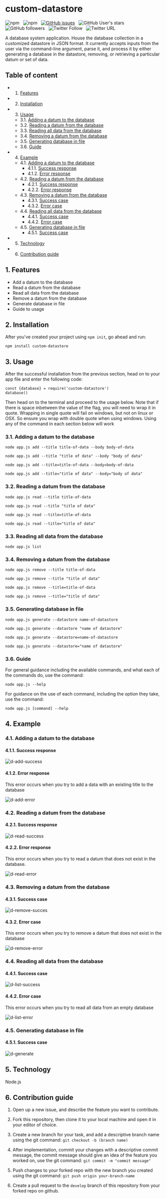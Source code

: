 <!-- vscode-markdown-toc -->
# custom-datastore 
![npm](https://img.shields.io/npm/v/custom-datastore) &nbsp;
![npm](https://img.shields.io/npm/dt/custom-datastore) &nbsp;
[![GitHub issues](https://img.shields.io/github/issues/ridwanrajik/custom-datastore)](https://github.com/ridwanrajik/custom-datastore/issues) &nbsp;
![GitHub User's stars](https://img.shields.io/github/stars/ridwanrajik) &nbsp;
![GitHub followers](https://img.shields.io/github/followers/ridwanrajik?style=social) &nbsp;
![Twitter Follow](https://img.shields.io/twitter/follow/RidwanRaji_K?style=social) &nbsp;
![Twitter URL](https://img.shields.io/twitter/url?style=social&url=https%3A%2F%2Ftwitter.com%2FRidwanRaji_K)

A database system application. House the database collection in a customized datastore in JSON format. It currently accepts inputs from the user via the command-line argument, parse it, and process it by either generating a database in the datastore, removing, or retrieving a particular datum or set of data.
## Table of content
* 1. [Features](#Features)
* 2. [Installation](#Installation)
* 3. [Usage](#Usage)
	* 3.1. [ Adding a datum to the database](#Addingadatumtothedatabase)
	* 3.2. [Reading a datum from the database](#Readingadatumfromthedatabase)
	* 3.3. [Reading all data from the database](#Readingalldatafromthedatabase)
	* 3.4. [Removing a datum from the database](#Removingadatumfromthedatabase)
	* 3.5. [Generating database in file](#Generatingdatabaseinfile)
	* 3.6. [Guide](#Guide)
* 4. [Example](#Example)
	* 4.1. [ Adding a datum to the database](#Addingadatumtothedatabase-1)
		* 4.1.1. [Success response](#Successresponse)
		* 4.1.2. [Error response](#Errorresponse)
	* 4.2. [Reading a datum from the database](#Readingadatumfromthedatabase-1)
		* 4.2.1. [Success response](#Successresponse-1)
		* 4.2.2. [Error response](#Errorresponse-1)
	* 4.3. [Removing a datum from the database](#Removingadatumfromthedatabase-1)
		* 4.3.1. [Success case](#Successcase)
		* 4.3.2. [Error case](#Errorcase)
	* 4.4. [Reading all data from the database](#Readingalldatafromthedatabase-1)
		* 4.4.1. [Success case](#Successcase-1)
		* 4.4.2. [Error case](#Errorcase-1)
	* 4.5. [Generating database in file](#Generatingdatabaseinfile-1)
		* 4.5.1. [Success case](#Successcase-1)
* 5. [Technology](#Technology)
* 6. [Contribution guide](#Contributionguide)

<!-- vscode-markdown-toc-config
	numbering=true
	autoSave=true
	/vscode-markdown-toc-config -->
<!-- /vscode-markdown-toc -->
##  1. <a name='Features'></a>Features
* Add a datum to the database
* Read a datum from the database
* Read all data from the database
* Remove a datum from the database
* Generate database in file
* Guide to usage
##  2. <a name='Installation'></a>Installation
After you've created your project using `npm init`, go ahead and run:
 ```
 npm install custom-datastore
 ```
##  3. <a name='Usage'></a>Usage
After the successful installation from the previous section, head on to your app file and enter the following code:
```
const {database} = require('custom-datastore')
database()
```
 Then head on to the terminal and proceed to the usage below. Note that if there is space inbetween the value of the flag, you will need to wrap it in quote. Wrapping in single quote will fail on windows, but not on linux or OSX. So ensure you wrap with double quote when using windows. Using any of the command in each section below will work
###  3.1. <a name='Addingadatumtothedatabase'></a> Adding a datum to the database
`node app.js add --title title-of-data --body body-of-data`

`node app.js add --title "title of data" --body "body of data"`

`node app.js add --title=title-of-data --body=body-of-data`

`node app.js add --title="title of data" --body="body of data"`
###  3.2. <a name='Readingadatumfromthedatabase'></a>Reading a datum from the database
`node app.js read --title title-of-data`

`node app.js read --title "title of data"`

`node app.js read --title=title-of-data`

`node app.js read --title="title of data"`
###  3.3. <a name='Readingalldatafromthedatabase'></a>Reading all data from the database
`node app.js list`
###  3.4. <a name='Removingadatumfromthedatabase'></a>Removing a datum from the database
`node app.js remove --title title-of-data`

`node app.js remove --title "title of data"`

`node app.js remove --title=title-of-data`

`node app.js remove --title="title of data"`
###  3.5. <a name='Generatingdatabaseinfile'></a>Generating database in file
`node app.js generate --datastore name-of-datastore`

`node app.js generate --datastore "name of datastore"`

`node app.js generate --datastore=name-of-datastore`

`node app.js generate --datastore="name of datastore"`
###  3.6. <a name='Guide'></a>Guide
For general guidance including the available commands, and what each of the commands do, use the command:

`node app.js --help`

For guidance on the use of each command, including the option they take, use the command:

`node app.js [command] --help`
##  4. <a name='Example'></a>Example
###  4.1. <a name='Addingadatumtothedatabase-1'></a> Adding a datum to the database
####  4.1.1. <a name='Successresponse'></a>Success response
![d-add-success](https://user-images.githubusercontent.com/46408547/201300179-424b6d5e-0248-4367-b97c-50a579dff79d.JPG)
####  4.1.2. <a name='Errorresponse'></a>Error response
This error occurs when you try to add a data with an existing title to the database

![d-add-error](https://user-images.githubusercontent.com/46408547/201300565-95031d31-115a-41b9-84b7-2e40f4d580a4.JPG)
###  4.2. <a name='Readingadatumfromthedatabase-1'></a>Reading a datum from the database
####  4.2.1. <a name='Successresponse-1'></a>Success response
![d-read-success](https://user-images.githubusercontent.com/46408547/201300710-fcf3f19f-4513-4979-ad91-ed051a8d8dbb.JPG)
####  4.2.2. <a name='Errorresponse-1'></a>Error response
This error occurs when you try to read a datum that does not exist in the database.

![d-read-error](https://user-images.githubusercontent.com/46408547/201301109-6325effa-5698-4dca-8de6-b5fa092a1334.JPG)
###  4.3. <a name='Removingadatumfromthedatabase-1'></a>Removing a datum from the database
####  4.3.1. <a name='Successcase'></a>Success case
![d-remove-succes](https://user-images.githubusercontent.com/46408547/201301207-debfec95-ca1a-4e89-98fc-d90a30a38075.JPG)
####  4.3.2. <a name='Errorcase'></a>Error case
This error occurs when you try to remove a datum that does not exist in the database

![d-remove-error](https://user-images.githubusercontent.com/46408547/201301309-7c87d597-1245-46ed-8908-570e751947e7.JPG)
###  4.4. <a name='Readingalldatafromthedatabase-1'></a>Reading all data from the database
####  4.4.1. <a name='Successcase-1'></a>Success case
![d-list-success](https://user-images.githubusercontent.com/46408547/201301524-6c952a7b-de80-4227-9dab-56a5e7947abe.JPG)
####  4.4.2. <a name='Errorcase-1'></a>Error case
This error occurs when you try to read all data from an empty database

![d-list-error](https://user-images.githubusercontent.com/46408547/201301674-7de06a7c-c047-4716-bad5-b5ff745504a0.JPG)
###  4.5. <a name='Generatingdatabaseinfile-1'></a>Generating database in file
####  4.5.1. <a name='Successcase-1'></a>Success case
![d-generate](https://user-images.githubusercontent.com/46408547/201303025-ce6e79d5-3ec5-4841-b352-8293eecb4f7d.JPG)
##  5. <a name='Technology'></a>Technology
Node.js
##  6. <a name='Contributionguide'></a>Contribution guide
1. Open up a new issue, and describe the feature you want to contribute.
 
2. Fork this repository, then clone it to your local machine and open it in your editor of choice.

4. Create a new branch for your task, and add a descriptive branch name using the git command: `git checkout -b (branch name)`

5. After implementation, commit your changes with a descriptive commit message, the commit message should give an idea of the feature you worked on, use the git command: `git commit -m "commit message"`

6. Push changes to your forked repo with the new branch you created using the git command: `git push origin your-branch-name`

7. Create a pull request to the `develop` branch of this repository from your forked repo on github.
